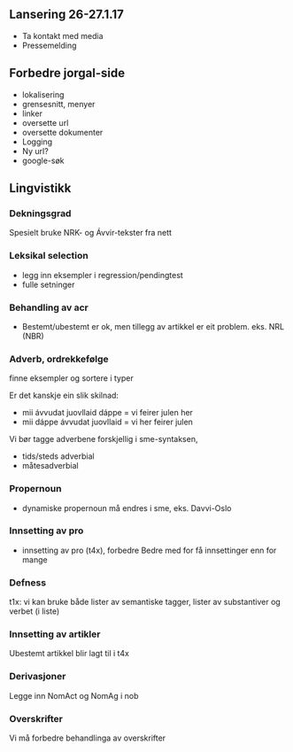 ## Lansering 26-27.1.17
* Ta kontakt med media
* Pressemelding

## Forbedre jorgal-side
* lokalisering
* grensesnitt, menyer
* linker
* oversette url
* oversette dokumenter
* Logging
* Ny url?
* google-søk

## Lingvistikk

### Dekningsgrad
Spesielt bruke NRK- og Ávvir-tekster fra nett

### Leksikal selection
* legg inn eksempler i regression/pendingtest
* fulle setninger

### Behandling av acr
* Bestemt/ubestemt er ok, men tillegg av artikkel er eit problem.
eks. NRL (NBR)

###  Adverb, ordrekkefølge
finne eksempler og sortere i typer

Er det kanskje ein slik skilnad:
* mii ávvudat juovllaid dáppe = vi feirer julen her
* mii dáppe ávvudat juovllaid = vi her feirer julen

Vi bør tagge adverbene forskjellig i sme-syntaksen, <dsf>
* tids/steds adverbial
* måtesadverbial

### Propernoun
* dynamiske propernoun må endres i sme, eks. Davvi-Oslo

###  Innsetting av pro
* innsetting av pro (t4x), forbedre
Bedre med for få innsettinger enn for mange

###  Defness
t1x: vi kan bruke både lister av semantiske tagger, lister av substantiver og verbet (i liste)

###  Innsetting av artikler
Ubestemt artikkel blir lagt til i t4x

###  Derivasjoner
Legge inn NomAct og NomAg i nob

###  Overskrifter
Vi må forbedre behandlinga av overskrifter
